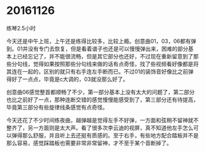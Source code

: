 # 20161126

练琴2.5小时

今天还是中午上班，上午还是练得比较多，比较上瘾。创意曲01，03，06都有弹到。01并没有专门去恢复，但是看着谱子也还是可以慢慢弹出来，困难的部分基本上已经忘记了，并不能很流畅，但是其它部分也还好，不过现在重新留意到了那些分句线，觉得如果按照那些分句线来做的话有点奇怪，找了些视频看好像都是将其连在一起的，区别的就只有右手连左手断而已。不过01的装饰音好像比之前弹得好了一点点，毕竟是c大调的，03就没那么好了。

创意曲06感觉整首都顺畅了不少，第一部分基本上没有太大的问题了，第二部分也比之前好了一点，那种连断交错的感觉慢慢能感受到了，第三部分还有待提高，毕竟第三部分有些旋律线条感觉有点奇怪。

今天还花了不少时间练夜曲，越弹越是觉得左手不好弹，一方面和弦稍不留神就不整齐了，另一方面则是太大声。看了很多次李云迪的视屏，真不知道他左手怎么可以弹得那么舒服，并且听上去还挺有质感的。至于右手，有些地方配合踏板并不是那么容易，感觉踩踏板也需要非常非常留神，才不至于某个音断掉了。
